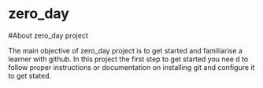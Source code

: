 # zero_day
#About zero_day project

The main objective of zero_day project is to get started and familiarise a learner with github. In this project the first step to get started you nee d to follow proper instructions or documentation on installing git and configure it to get stated.
